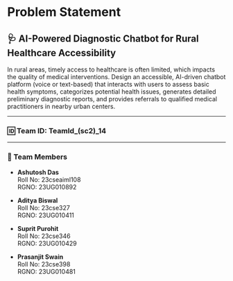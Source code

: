 # Problem Statement

## 🩺 AI-Powered Diagnostic Chatbot for Rural Healthcare Accessibility

In rural areas, timely access to healthcare is often limited, which impacts the quality of medical interventions. Design an accessible, AI-driven chatbot platform (voice or text-based) that interacts with users to assess basic health symptoms, categorizes potential health issues, generates detailed preliminary diagnostic reports, and provides referrals to qualified medical practitioners in nearby urban centers.

---

### 🆔 Team ID: **TeamId_(sc2)_14**

---

### 👥 Team Members

- **Ashutosh Das**  
  Roll No: 23cseaiml108  
  RGNO: 23UG010892

- **Aditya Biswal**  
  Roll No: 23cse327  
  RGNO: 23UG010411

- **Suprit Purohit**  
  Roll No: 23cse346  
  RGNO: 23UG010429

- **Prasanjit Swain**  
  Roll No: 23cse398  
  RGNO: 23UG010481
